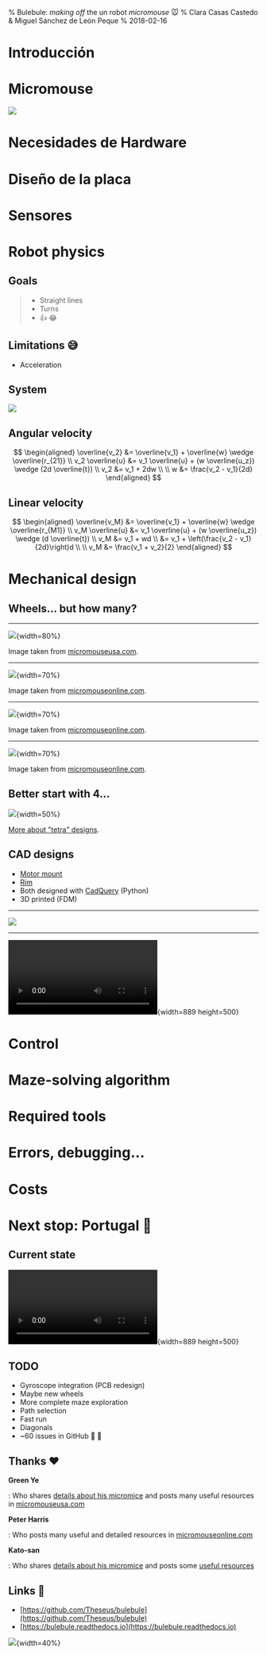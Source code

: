 % Bulebule: *making off* the un robot *micromouse* :mouse:
% Clara Casas Castedo & Miguel Sánchez de León Peque
% 2018-02-16

Introducción
============

Micromouse
==========

![](./figures/maze.jpg)


Necesidades de Hardware
=======================

Diseño de la placa
==================

Sensores
========

Robot physics
=============

Goals
-----

>- Straight lines
>- Turns
>- :+1: :joy:

Limitations :sweat_smile:
-------------------------

- Acceleration

System
-------

![](./figures/physical_system.png)

Angular velocity
----------------

$$
\begin{aligned}
\overline{v_2} &= \overline{v_1} + \overline{w} \wedge \overline{r_{21}} \\
v_2 \overline{u} &= v_1 \overline{u} + (w \overline{u_z}) \wedge (2d \overline{t}) \\
v_2 &= v_1 + 2dw \\
\\
w &= \frac{v_2 - v_1}{2d}
\end{aligned}
$$

Linear velocity
---------------

$$
\begin{aligned}
\overline{v_M} &= \overline{v_1} + \overline{w} \wedge \overline{r_{M1}} \\
v_M \overline{u} &= v_1 \overline{u} + (w \overline{u_z}) \wedge (d \overline{t}) \\
v_M &= v_1 + wd \\
&= v_1 + \left(\frac{v_2 - v_1}{2d}\right)d \\
\\
v_M &= \frac{v_1 + v_2}{2}
\end{aligned}
$$

Mechanical design
=================

Wheels... but how many?
-----------------------

---

![](./figures/2-wheels.jpg){width=80%}

Image taken from [micromouseusa.com](http://micromouseusa.com/wp-content/uploads/2014/03/futura-Cover.jpg).

---

![](./figures/4-wheels.jpg){width=70%}

Image taken from [micromouseonline.com](http://www.micromouseonline.com/wp/wp-content/uploads/2017/10/Decimus5A.jpg).

---

![](./figures/6-wheels.jpg){width=70%}

Image taken from [micromouseonline.com](http://www.micromouseonline.com/wp/wp-content/uploads/files/CIMG1994-full.jpg).

---

![](./figures/8-wheels.jpg){width=70%}

Image taken from [micromouseonline.com](http://www.micromouseonline.com/wp/wp-content/uploads/2015/11/IMG_5761.jpg).

Better start with 4...
----------------------

![](./figures/tetra.svg){width=50%}

[More about "tetra" designs](https://athena-robots.readthedocs.io/en/latest/tetra.html).

CAD designs
-----------

- [Motor mount](https://github.com/Theseus/bulebule/blob/master/3d/mount.py)
- [Rim](https://github.com/Theseus/bulebule/blob/master/3d/rim.py)
- Both designed with [CadQuery](https://github.com/dcowden/cadquery) (Python)
- 3D printed (FDM)

---

![](./figures/tetra_train.jpg)

---

![](./videos/completed_design.mp4){width=889 height=500}

Control
=======

Maze-solving algorithm
======================

Required tools
==============

Errors, debugging...
====================

Costs
=====

Next stop: Portugal :tada:
==========================

Current state
-------------

![](./videos/current_state.mp4){width=889 height=500}

TODO
----

- Gyroscope integration (PCB redesign)
- Maybe new wheels
- More complete maze exploration
- Path selection
- Fast run
- Diagonals
- ~60 issues in GitHub :muscle: :muscle:

Thanks :heart:
--------------

**Green Ye**

: Who shares [details about his micromice](http://www.greenye.net/) and posts many useful resources in [micromouseusa.com](http://micromouseusa.com>)

**Peter Harris**

: Who posts many useful and detailed resources in [micromouseonline.com](http://micromouseonline.com)

**Kato-san**

: Who shares [details about his micromice](http://seesaawiki.jp/w/robolabo/)
  and posts some [useful resources](http://blog.livedoor.jp/robolabo/)

Links :link:
-----

- [https://github.com/Theseus/bulebule](https://github.com/Theseus/bulebule)
- [https://bulebule.readthedocs.io](https://bulebule.readthedocs.io)

![](./figures/presentation-qr.png){width=40%}
